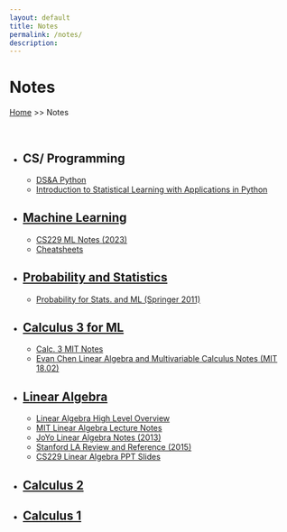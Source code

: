 ```yaml
---
layout: default
title: Notes
permalink: /notes/
description:
---
```


# Notes

[Home](../) >> Notes

<br>

<ul>
    <li><H2>CS/ Programming</H2></li>
        <ul>
            <li><a href="./Data Structures and Algorithms in Python.pdf" target="_blank">DS&A Python</a></li>
            <li><a href="./isl_python" target="_blank">Introduction to Statistical Learning with Applications in Python</a></li>
        </ul>
    <li><H2><a href="#">Machine Learning</a></H2></li>
        <ul>
            <li><a href="./Stanford ML Notes.pdf" target="_blank">CS229 ML Notes (2023)</a></li>
            <li><a href="https://stanford.edu/~shervine/teaching/cs-229/" target="_blank">Cheatsheets</a></li>
        </ul>
    <li><H2><a href="#">Probability and Statistics</a></H2></li>
        <ul>
            <li><a href="./Probability for Statistics and Machine Learning.pdf" target="_blank">Probability for Stats. and ML (Springer 2011)</a></li>
        </ul>
    <li><H2><a href="./calculus/calc3forML">Calculus 3 for ML</a></H2></li>
        <ul>
            <li><a href="./Calc 3 MIT Notes.pdf" target="_blank">Calc. 3 MIT Notes</a></li>
            <li><a href="./LA & MC Notes Evan Chen.pdf" target="_blank">Evan Chen Linear Algebra and Multivariable Calculus Notes (MIT 18.02)</a></li>
        </ul>
    <li><H2><a href="./linear_algebra/linear-algebra/">Linear Algebra</a></H2></li>
        <ul>
            <li><a href="./Linear Algebra Overview.pdf" target="_blank">Linear Algebra High Level Overview</a></li>
            <li><a href="./Linear Algebra MIT Notes.pdf" target="_blank">MIT Linear Algebra Lecture Notes</a></li>
            <li><a href="./JoYo LA Notes 2013.pdf" target="_blank">JoYo Linear Algebra Notes (2013)</a></li>
            <li><a href="./Stanford LA 2015 Review and Reference.pdf" target="_blank">Stanford LA Review and Reference (2015)</a></li>
            <li><a href="./GriffinY CS229 LA PPT 2021.pdf" target="_blank">CS229 Linear Algebra PPT Slides</a></li>
        </ul>
    <li><H2><a href="./calculus/calc2notes">Calculus 2</a></H2></li>
    <li><H2><a href="./calculus/calc1notes">Calculus 1</a></H2></li>
</ul>

<br>
